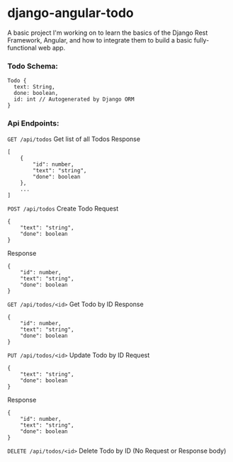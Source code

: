 # django-angular-todo

A basic project I'm working on to learn the basics of the Django Rest Framework, Angular, and how to integrate them to build a basic fully-functional web app. 

### Todo Schema: ###

```
Todo {
  text: String, 
  done: boolean, 
  id: int // Autogenerated by Django ORM 
}
```

### Api Endpoints: ###
`GET /api/todos` Get list of all Todos
Response
```
[
    {
        "id": number,
        "text": "string",
        "done": boolean
    },
    ...
]
```

`POST /api/todos` Create Todo
Request
```
{
	"text": "string", 
	"done": boolean
}
```
Response
```
{
    "id": number,
    "text": "string",
    "done": boolean
}
```

`GET /api/todos/<id>` Get Todo by ID
Response
```
{
    "id": number,
    "text": "string",
    "done": boolean
}
```

`PUT /api/todos/<id>` Update Todo by ID
Request
```
{
	"text": "string", 
	"done": boolean
}
```
Response
```
{
    "id": number,
    "text": "string",
    "done": boolean
}
```

`DELETE /api/todos/<id>` Delete Todo by ID
(No Request or Response body)
